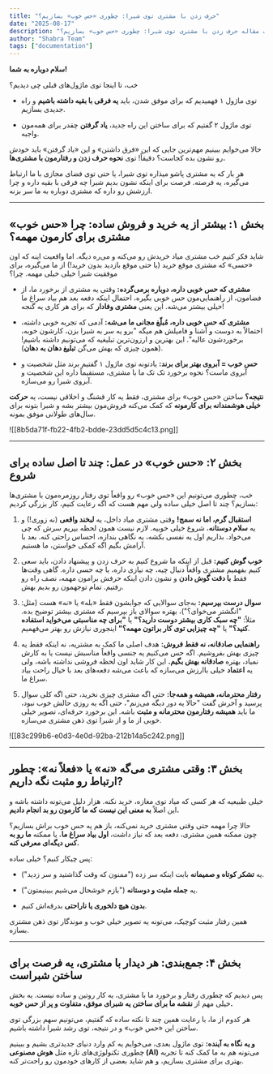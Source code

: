 ```yaml
---
title: "حرف زدن با مشتری توی شبرا: چطوری «حس خوب» بسازیم؟"
date: "2025-08-17"
description: "توضیحات مقاله حرف زدن با مشتری توی شبرا: چطوری «حس خوب» بسازیم؟"
author: "Shabra Team"
tags: ["documentation"]
---
```


**سلام دوباره به شما!**

خب، تا اینجا توی ماژول‌های قبلی چی دیدیم؟

- توی ماژول ۱ فهمیدیم که برای موفق شدن، باید **یه فرقی با بقیه داشته باشیم** و راه جدیدی بسازیم.
    
- توی ماژول ۲ گفتیم که برای ساختن این راه جدید، **یاد گرفتن** چقدر برای همه‌مون واجبه.
    

حالا می‌خوایم ببینیم مهم‌ترین جایی که این «فرق داشتن» و این «یاد گرفتن» باید خودش رو نشون بده کجاست؟ دقیقاً! توی **نحوه حرف زدن و رفتارمون با مشتری‌ها.**

هر بار که یه مشتری پاشو میذاره توی شبرا، یا حتی توی فضای مجازی با ما ارتباط می‌گیره، یه فرصته. فرصت برای اینکه نشون بدیم شبرا چه فرقی با بقیه داره و چرا ارزشش رو داره که مشتری دوباره به ما سر بزنه.

---

## **بخش ۱: بیشتر از یه خرید و فروش ساده: چرا «حس خوب» مشتری برای کارمون مهمه؟**

شاید فکر کنیم خب مشتری میاد خریدش رو می‌کنه و می‌ره دیگه. اما واقعیت اینه که اون «حسی» که مشتری موقع خرید (یا حتی موقع بازدید بدون خرید!) از ما می‌گیره، برای موفقیت شبرا خیلی خیلی مهمه. چرا؟

- **مشتری که حس خوبی داره، دوباره برمی‌گرده:** وقتی یه مشتری از برخورد ما، از فضامون، از راهنمایی‌مون حس خوبی بگیره، احتمال اینکه دفعه بعد هم بیاد سراغ ما خیلی بیشتر می‌شه. این یعنی **مشتری وفادار** که برای هر کاری یه گنجه!
    
- **مشتری که حس خوبی داره، مُبلّغ مجانی ما می‌شه:** آدمی که تجربه خوبی داشته، احتمالاً به دوست و آشنا و فامیلش هم میگه "برو یه سر به شبرا بزن، کارشون خوبه، برخوردشون عالیه". این بهترین و ارزون‌ترین تبلیغیه که می‌تونیم داشته باشیم! (همون چیزی که بهش می‌گن **تبلیغ دهان به دهان**).
    
- **حس خوب = آبروی بهتر برای برند:** یادتونه توی ماژول ۱ گفتیم برند مثل شخصیت و آبروی ماست؟ نحوه برخورد تک تک ما با مشتری، مستقیماً داره این شخصیت و آبروی شبرا رو می‌سازه.
    

**نتیجه؟** ساختن «حس خوب» برای مشتری، فقط یه کار قشنگ و اخلاقی نیست، یه **حرکت خیلی هوشمندانه برای کارمونه** که کمک می‌کنه فروش‌مون بیشتر بشه و شبرا بتونه برای سال‌های طولانی موفق بمونه.

![[8b5da71f-fb22-4fb2-bdde-23dd5d5c4c13.png]]

---

## **بخش ۲: «حس خوب» در عمل: چند تا اصل ساده برای شروع**

خب، چطوری می‌تونیم این «حس خوب» رو واقعاً توی رفتار روزمره‌مون با مشتری‌ها بسازیم؟ چند تا اصل خیلی ساده ولی مهم هست که اگه رعایت کنیم، کار بزرگی کردیم:

1. **استقبال گرم، اما نه سمج!** وقتی مشتری میاد داخل، یه **لبخند واقعی** (نه زوری!) و یه **سلام دوستانه**، شروع خیلی خوبیه. لازم نیست همون لحظه بپریم سرش که چی می‌خواد. بذاریم اول یه نفسی بکشه، یه نگاهی بندازه، احساس راحتی کنه. بعد با آرامش بگیم اگه کمکی خواستن، ما هستیم.
    
2. **خوب گوش کنیم:** قبل از اینکه ما شروع کنیم به حرف زدن و پیشنهاد دادن، باید سعی کنیم بفهمیم مشتری واقعاً دنبال چیه، چه نیازی داره، یا چه حسی داره. گاهی وقت‌ها فقط **با دقت گوش دادن** و نشون دادن اینکه حرفش برامون مهمه، نصف راه رو رفتیم. تمام توجهمون رو بدیم بهش.
    
3. **سوال درست بپرسیم:** به‌جای سوالایی که جوابشون فقط «بله» یا «نه» هست (مثل: "انگشتر می‌خوای؟")، بهتره سوالای باز بپرسیم که مشتری بیشتر توضیح بده. مثلاً: **"چه سبک کاری بیشتر دوست دارید؟"** یا **"برای چه مناسبتی می‌خواید استفاده کنید؟"** یا **"چه چیزایی توی کار براتون مهمه؟"** اینجوری نیازش رو بهتر می‌فهمیم.
    
4. **راهنمایی صادقانه، نه فقط فروش:** هدف اصلی ما کمک به مشتریه، نه اینکه فقط یه چیزی بهش بفروشیم. اگه حس می‌کنیم یه جنسی واقعاً مناسبش نیست یا به کارش نمیاد، بهتره **صادقانه بهش بگیم.** این کار شاید اون لحظه فروشی نداشته باشه، ولی یه **اعتماد** خیلی باارزش می‌سازه که باعث می‌شه دفعه‌های بعد با خیال راحت بیاد سراغ ما.
    
5. **رفتار محترمانه، همیشه و همه‌جا:** حتی اگه مشتری چیزی نخرید، حتی اگه کلی سوال پرسید و آخرش گفت "حالا یه دور دیگه می‌زنم"، حتی اگه یه روزی حالش خوب نبود، ما باید **همیشه رفتارمون محترمانه و مثبت** باشه. این برخورد حرفه‌ای، تصویر خیلی خوبی از ما و از شبرا توی ذهن مشتری می‌سازه.
    
![[83c299b6-e0d3-4e0d-92ba-212b14a5c242.png]]

---

## **بخش ۳: وقتی مشتری می‌گه «نه» یا «فعلاً نه»: چطور ارتباط رو مثبت نگه داریم?**

خیلی طبیعیه که هر کسی که میاد توی مغازه، خرید نکنه. هزار دلیل می‌تونه داشته باشه و این اصلاً **به معنی این نیست که ما کارمون رو بد انجام دادیم.**

حالا چرا مهمه حتی وقتی مشتری خرید نمی‌کنه، باز هم یه حس خوب براش بسازیم؟ چون ممکنه همین مشتری، دفعه بعد که نیاز داشت، **اول بیاد سراغ ما.** یا ممکنه **ما رو به کس دیگه‌ای معرفی کنه.**

پس چیکار کنیم؟ خیلی ساده:

- یه **تشکر کوتاه و صمیمانه** بابت اینکه سر زده ("ممنون که وقت گذاشتید و سر زدید").
    
- یه **جمله مثبت و دوستانه** ("بازم خوشحال می‌شیم ببینیمتون").
    
- **بدون هیچ دلخوری یا ناراحتی** بدرقه‌اش کنیم.
    

همین رفتار مثبت کوچیک، می‌تونه یه تصویر خیلی خوب و موندگار توی ذهن مشتری بسازه.

---

## **بخش ۴: جمع‌بندی: هر دیدار با مشتری، یه فرصت برای ساختن شبراست**

پس دیدیم که چطوری رفتار و برخورد ما با مشتری، یه کار روتین و ساده نیست. یه بخش خیلی مهم از **نقشه ما برای ساختن یه شبرای موفق، متفاوت و پر از حس خوبه.**

هر کدوم از ما، با رعایت همین چند تا نکته ساده که گفتیم، می‌تونیم سهم بزرگی توی ساختن این «حس خوب» و در نتیجه، توی رشد شبرا داشته باشیم.

**و یه نگاه به آینده:** توی ماژول بعدی، می‌خوایم یه کم وارد دنیای جدیدتری بشیم و ببینیم چطوری تکنولوژی‌های تازه مثل **هوش مصنوعی (AI)** می‌تونه هم به ما کمک کنه تا تجربه بهتری برای مشتری بسازیم، و هم شاید بعضی از کارهای خودمون رو راحت‌تر کنه.